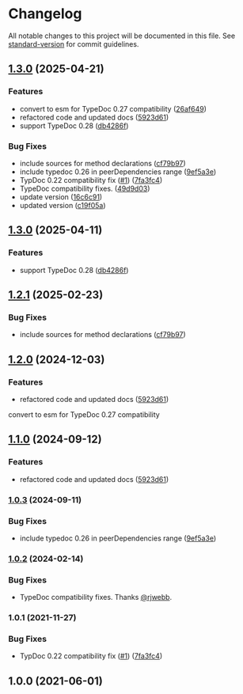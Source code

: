 # Changelog

All notable changes to this project will be documented in this file. See [standard-version](https://github.com/conventional-changelog/standard-version) for commit guidelines.

## [1.3.0](https://github.com/tgreyuk/typedoc-plugin-inline-sources/compare/v1.2.0...v1.3.0) (2025-04-21)


### Features

* convert to esm for TypeDoc 0.27 compatibility ([26af649](https://github.com/tgreyuk/typedoc-plugin-inline-sources/commit/26af649041d6ce1582774684d78e3692ba5104a0))
* refactored code and updated docs ([5923d61](https://github.com/tgreyuk/typedoc-plugin-inline-sources/commit/5923d61721842cbe2d9fd7380ec43b751914c539))
* support TypeDoc 0.28 ([db4286f](https://github.com/tgreyuk/typedoc-plugin-inline-sources/commit/db4286fbc94c1948d1f319bbed2c9532b94e4460))


### Bug Fixes

* include sources for method declarations ([cf79b97](https://github.com/tgreyuk/typedoc-plugin-inline-sources/commit/cf79b97e2d331da5f247c1c3c64067e2a288c6d6))
* include typedoc 0.26 in peerDependencies range ([9ef5a3e](https://github.com/tgreyuk/typedoc-plugin-inline-sources/commit/9ef5a3ef3d12483cbbca4a713704a816354bd936))
* TypDoc 0.22 compatibility fix ([#1](https://github.com/tgreyuk/typedoc-plugin-inline-sources/issues/1)) ([7fa3fc4](https://github.com/tgreyuk/typedoc-plugin-inline-sources/commit/7fa3fc4f52ade0851d7eb7ffa8ebe4863dd99242))
* TypeDoc compatibility fixes. ([49d9d03](https://github.com/tgreyuk/typedoc-plugin-inline-sources/commit/49d9d0373450059847fb664bdb9744dc155ffccf))
* update version ([16c6c91](https://github.com/tgreyuk/typedoc-plugin-inline-sources/commit/16c6c915bfcef170f7a22b1fcc1f439f68643dd2))
* updated version ([c19f05a](https://github.com/tgreyuk/typedoc-plugin-inline-sources/commit/c19f05ab262c81ad7113f4a0d00b77cb35018b3c))

## [1.3.0](https://github.com/tgreyuk/typedoc-plugin-inline-sources/compare/v1.2.0...v1.3.0) (2025-04-11)

### Features

- support TypeDoc 0.28 ([db4286f](https://github.com/tgreyuk/typedoc-plugin-inline-sources/commit/db4286fbc94c1948d1f319bbed2c9532b94e4460))

## [1.2.1](https://github.com/tgreyuk/typedoc-plugin-inline-sources/compare/v1.1.0...v1.2.0) (2025-02-23)

### Bug Fixes

- include sources for method declarations ([cf79b97](https://github.com/tgreyuk/typedoc-plugin-inline-sources/commit/cf79b97e2d331da5f247c1c3c64067e2a288c6d6))

## [1.2.0](https://github.com/tgreyuk/typedoc-plugin-inline-sources/compare/v1.1.0...v1.2.0) (2024-12-03)

### Features

- refactored code and updated docs ([5923d61](https://github.com/tgreyuk/typedoc-plugin-inline-sources/commit/5923d61721842cbe2d9fd7380ec43b751914c539))

convert to esm for TypeDoc 0.27 compatibility

## [1.1.0](https://github.com/tgreyuk/typedoc-plugin-inline-sources/compare/v1.0.3...v1.1.0) (2024-09-12)

### Features

- refactored code and updated docs ([5923d61](https://github.com/tgreyuk/typedoc-plugin-inline-sources/commit/5923d61721842cbe2d9fd7380ec43b751914c539))

### [1.0.3](https://github.com/tgreyuk/typedoc-plugin-inline-sources/compare/v1.0.2...v1.0.3) (2024-09-11)

### Bug Fixes

- include typedoc 0.26 in peerDependencies range ([9ef5a3e](https://github.com/tgreyuk/typedoc-plugin-inline-sources/commit/9ef5a3ef3d12483cbbca4a713704a816354bd936))

### [1.0.2](https://github.com/tgreyuk/typedoc-plugin-inline-sources/compare/v1.0.1...v1.0.2) (2024-02-14)

### Bug Fixes

- TypeDoc compatibility fixes. Thanks [@rjwebb](https://github.com/rjwebb).

### 1.0.1 (2021-11-27)

### Bug Fixes

- TypDoc 0.22 compatibility fix ([#1](https://github.com/tgreyuk/typedoc-plugin-inline-sources/issues/1)) ([7fa3fc4](https://github.com/tgreyuk/typedoc-plugin-inline-sources/commit/7fa3fc4f52ade0851d7eb7ffa8ebe4863dd99242))

## 1.0.0 (2021-06-01)
